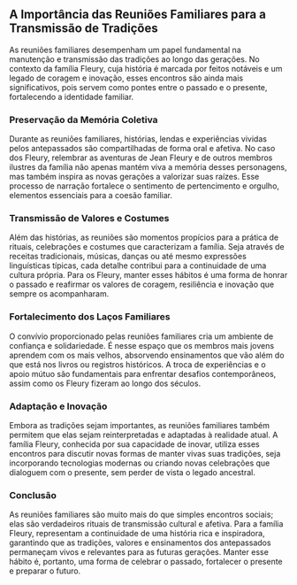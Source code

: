 ## A Importância das Reuniões Familiares para a Transmissão de Tradições

As reuniões familiares desempenham um papel fundamental na manutenção e transmissão das tradições ao longo das gerações. No contexto da família Fleury, cuja história é marcada por feitos notáveis e um legado de coragem e inovação, esses encontros são ainda mais significativos, pois servem como pontes entre o passado e o presente, fortalecendo a identidade familiar.

### Preservação da Memória Coletiva

Durante as reuniões familiares, histórias, lendas e experiências vividas pelos antepassados são compartilhadas de forma oral e afetiva. No caso dos Fleury, relembrar as aventuras de Jean Fleury e de outros membros ilustres da família não apenas mantém viva a memória desses personagens, mas também inspira as novas gerações a valorizar suas raízes. Esse processo de narração fortalece o sentimento de pertencimento e orgulho, elementos essenciais para a coesão familiar.

### Transmissão de Valores e Costumes

Além das histórias, as reuniões são momentos propícios para a prática de rituais, celebrações e costumes que caracterizam a família. Seja através de receitas tradicionais, músicas, danças ou até mesmo expressões linguísticas típicas, cada detalhe contribui para a continuidade de uma cultura própria. Para os Fleury, manter esses hábitos é uma forma de honrar o passado e reafirmar os valores de coragem, resiliência e inovação que sempre os acompanharam.

### Fortalecimento dos Laços Familiares

O convívio proporcionado pelas reuniões familiares cria um ambiente de confiança e solidariedade. É nesse espaço que os membros mais jovens aprendem com os mais velhos, absorvendo ensinamentos que vão além do que está nos livros ou registros históricos. A troca de experiências e o apoio mútuo são fundamentais para enfrentar desafios contemporâneos, assim como os Fleury fizeram ao longo dos séculos.

### Adaptação e Inovação

Embora as tradições sejam importantes, as reuniões familiares também permitem que elas sejam reinterpretadas e adaptadas à realidade atual. A família Fleury, conhecida por sua capacidade de inovar, utiliza esses encontros para discutir novas formas de manter vivas suas tradições, seja incorporando tecnologias modernas ou criando novas celebrações que dialoguem com o presente, sem perder de vista o legado ancestral.

### Conclusão

As reuniões familiares são muito mais do que simples encontros sociais; elas são verdadeiros rituais de transmissão cultural e afetiva. Para a família Fleury, representam a continuidade de uma história rica e inspiradora, garantindo que as tradições, valores e ensinamentos dos antepassados permaneçam vivos e relevantes para as futuras gerações. Manter esse hábito é, portanto, uma forma de celebrar o passado, fortalecer o presente e preparar o futuro.